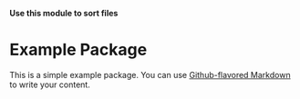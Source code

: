 <b>Use this module to sort files</b>
# Example Package

This is a simple example package. You can use
[Github-flavored Markdown](https://guides.github.com/features/mastering-markdown/)
to write your content.